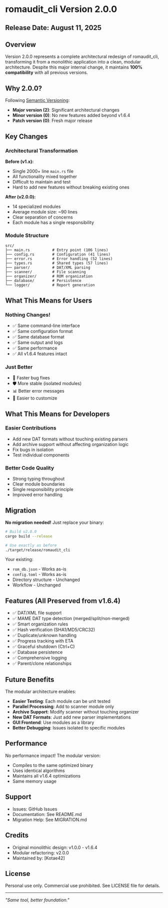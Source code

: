 # romaudit_cli Version 2.0.0

## Release Date: August 11, 2025

## Overview

Version 2.0.0 represents a complete architectural redesign of romaudit_cli, transforming it from a monolithic application into a clean, modular architecture. Despite this major internal change, it maintains **100% compatibility** with all previous versions.

## Why 2.0.0?

Following [Semantic Versioning](https://semver.org/):
- **Major version (2)**: Significant architectural changes
- **Minor version (0)**: No new features added beyond v1.6.4
- **Patch version (0)**: Fresh major release

## Key Changes

### Architectural Transformation

**Before (v1.x):**
- Single 2000+ line `main.rs` file
- All functionality mixed together
- Difficult to maintain and test
- Hard to add new features without breaking existing ones

**After (v2.0.0):**
- 14 specialized modules
- Average module size: ~90 lines
- Clear separation of concerns
- Each module has a single responsibility

### Module Structure

```
src/
├── main.rs          # Entry point (106 lines)
├── config.rs        # Configuration (41 lines)
├── error.rs         # Error handling (52 lines)
├── types.rs         # Shared types (57 lines)
├── parser/          # DAT/XML parsing
├── scanner/         # File scanning
├── organizer/       # ROM organization
├── database/        # Persistence
└── logger/          # Report generation
```

## What This Means for Users

### Nothing Changes!

- ✅ Same command-line interface
- ✅ Same configuration format
- ✅ Same database format
- ✅ Same output and logs
- ✅ Same performance
- ✅ All v1.6.4 features intact

### Just Better

- 🚀 Faster bug fixes
- 🛡️ More stable (isolated modules)
- 📊 Better error messages
- 🔧 Easier to customize

## What This Means for Developers

### Easier Contributions

- Add new DAT formats without touching existing parsers
- Add archive support without affecting organization logic
- Fix bugs in isolation
- Test individual components

### Better Code Quality

- Strong typing throughout
- Clear module boundaries
- Single responsibility principle
- Improved error handling

## Migration

**No migration needed!** Just replace your binary:

```bash
# Build v2.0.0
cargo build --release

# Use exactly as before
./target/release/romaudit_cli
```

Your existing:
- `rom_db.json` - Works as-is
- `config.toml` - Works as-is
- Directory structure - Unchanged
- Workflow - Unchanged

## Features (All Preserved from v1.6.4)

- ✅ DAT/XML file support
- ✅ MAME DAT type detection (merged/split/non-merged)
- ✅ Smart organization rules
- ✅ Hash verification (SHA1/MD5/CRC32)
- ✅ Duplicate/unknown handling
- ✅ Progress tracking with ETA
- ✅ Graceful shutdown (Ctrl+C)
- ✅ Database persistence
- ✅ Comprehensive logging
- ✅ Parent/clone relationships

## Future Benefits

The modular architecture enables:

- **Easier Testing**: Each module can be unit tested
- **Parallel Processing**: Add to scanner module only
- **Archive Support**: Modify scanner without touching organizer
- **New DAT Formats**: Just add new parser implementations
- **GUI Frontend**: Use modules as a library
- **Better Debugging**: Issues isolated to specific modules

## Performance

No performance impact! The modular version:
- Compiles to the same optimized binary
- Uses identical algorithms
- Maintains all v1.6.4 optimizations
- Same memory usage

## Support

- Issues: GitHub Issues
- Documentation: See README.md
- Migration Help: See MIGRATION.md

## Credits

- Original monolithic design: v1.0.0 - v1.6.4
- Modular refactoring: v2.0.0
- Maintained by: [Kotae42]

## License

Personal use only. Commercial use prohibited.
See LICENSE file for details.

---

*"Same tool, better foundation."*